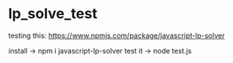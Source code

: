 # lp_solve_test
testing this: https://www.npmjs.com/package/javascript-lp-solver

install ->  npm i javascript-lp-solver
test it ->  node test.js